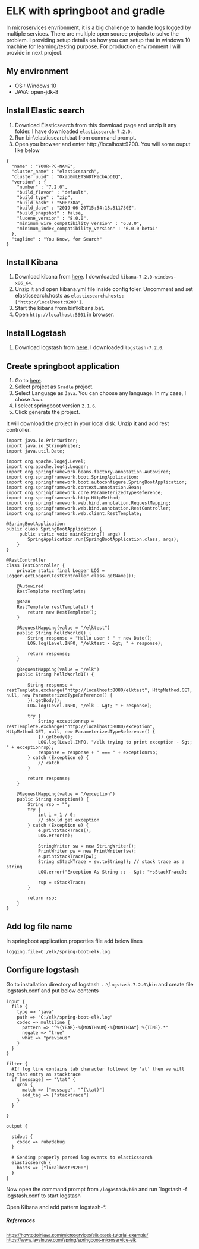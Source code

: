 # ELK with springboot and gradle
In microservices envrionment, it is a big challenge to handle logs logged by multiple services. There are multiple open source projects to solve the problem. I providing setup details on how you can setup that in windows 10 machine for learning/testing purpose. For production environment I will provide in next project.

## My environment
* OS : Windows 10
* JAVA: open-jdk-8
## Install Elastic search
1. Download Elasticsearch from this download page and unzip it any folder. I have downloaded `elasticsearch-7.2.0`.
2. Run bin\elasticsearch.bat from command prompt.
3. Open you browser and enter http://localhost:9200. You will some ouput like below

```
{
  "name" : "YOUR-PC-NAME",
  "cluster_name" : "elasticsearch",
  "cluster_uuid" : "Oxap0mLETSWDfPecbApDIQ",
  "version" : {
    "number" : "7.2.0",
    "build_flavor" : "default",
    "build_type" : "zip",
    "build_hash" : "508c38a",
    "build_date" : "2019-06-20T15:54:18.811730Z",
    "build_snapshot" : false,
    "lucene_version" : "8.0.0",
    "minimum_wire_compatibility_version" : "6.8.0",
    "minimum_index_compatibility_version" : "6.0.0-beta1"
  },
  "tagline" : "You Know, for Search"
}

```
## Install Kibana
1. Download kibana from [here](https://www.elastic.co/downloads/kibana). I downloaded `kibana-7.2.0-windows-x86_64`.
2. Unzip it and open kibana.yml file inside config foler. Uncomment and set elasticsearch.hosts as  `elasticsearch.hosts: ["http://localhost:9200"]`.
3. Start the kibana from bin\kibana.bat.
4. Open `http://localhost:5601` in browser.

## Install Logstash
1. Download logstash from [here](https://www.elastic.co/downloads/logstash). I downloaded `logstash-7.2.0`.

## Create springboot application
1. Go to [here](https://start.spring.io/).
2. Select project as `Gradle` project.
3. Select Language as `Java`. You can choose any language. In my case, I chose `Java`.
4. I select springboot version `2.1.6`.
5. Click generate the project.

It will download the project in your local disk. Unzip it and add rest controller.

```
import java.io.PrintWriter;
import java.io.StringWriter;
import java.util.Date;
 
import org.apache.log4j.Level;
import org.apache.log4j.Logger;
import org.springframework.beans.factory.annotation.Autowired;
import org.springframework.boot.SpringApplication;
import org.springframework.boot.autoconfigure.SpringBootApplication;
import org.springframework.context.annotation.Bean;
import org.springframework.core.ParameterizedTypeReference;
import org.springframework.http.HttpMethod;
import org.springframework.web.bind.annotation.RequestMapping;
import org.springframework.web.bind.annotation.RestController;
import org.springframework.web.client.RestTemplate;
 
@SpringBootApplication
public class SpringBootApplication {
     public static void main(String[] args) {
        SpringApplication.run(SpringBootApplication.class, args);
    }
}
 
@RestController
class TestController {
    private static final Logger LOG = Logger.getLogger(TestController.class.getName());
 
    @Autowired
    RestTemplate restTemplete;
 
    @Bean
    RestTemplate restTemplate() {
        return new RestTemplate();
    }
 
    @RequestMapping(value = "/elktest")
    public String helloWorld() {
        String response = "Hello user ! " + new Date();
        LOG.log(Level.INFO, "/elktest - &gt; " + response);
 
        return response;
    }
 
    @RequestMapping(value = "/elk")
    public String helloWorld1() {
 
        String response = restTemplete.exchange("http://localhost:8080/elktest", HttpMethod.GET, null, new ParameterizedTypeReference() {
        }).getBody();
        LOG.log(Level.INFO, "/elk - &gt; " + response);
 
        try {
            String exceptionrsp = restTemplete.exchange("http://localhost:8080/exception", HttpMethod.GET, null, new ParameterizedTypeReference() {
            }).getBody();
            LOG.log(Level.INFO, "/elk trying to print exception - &gt; " + exceptionrsp);
            response = response + " === " + exceptionrsp;
        } catch (Exception e) {
            // catch
        }
 
        return response;
    }
 
    @RequestMapping(value = "/exception")
    public String exception() {
        String rsp = "";
        try {
            int i = 1 / 0;
            // should get exception
        } catch (Exception e) {
            e.printStackTrace();
            LOG.error(e);
             
            StringWriter sw = new StringWriter();
            PrintWriter pw = new PrintWriter(sw);
            e.printStackTrace(pw);
            String sStackTrace = sw.toString(); // stack trace as a string
            LOG.error("Exception As String :: - &gt; "+sStackTrace);
             
            rsp = sStackTrace;
        }
 
        return rsp;
    }
}

```
## Add log file name
In springboot application.properties file add below lines
```
logging.file=C:/elk/spring-boot-elk.log
```

## Configure logstash
Go to installation directory of logstash `..\logstash-7.2.0\bin` and create file logstash.conf and put below contents
```
input {
  file {
    type => "java"
    path => "C:/elk/spring-boot-elk.log"
    codec => multiline {
      pattern => "^%{YEAR}-%{MONTHNUM}-%{MONTHDAY} %{TIME}.*"
      negate => "true"
      what => "previous"
    }
  }
}

filter {
  #If log line contains tab character followed by 'at' then we will tag that entry as stacktrace
  if [message] =~ "\tat" {
    grok {
      match => ["message", "^(\tat)"]
      add_tag => ["stacktrace"]
    }
  }

}

output {

  stdout {
    codec => rubydebug
  }

  # Sending properly parsed log events to elasticsearch
  elasticsearch {
    hosts => ["localhost:9200"]
  }
}
```
Now open the command prompt from `/logastash/bin` and run `logstash -f logstash.conf to start logstash

Open Kibana and add pattern logstash-*.

##### References
<sub>https://howtodoinjava.com/microservices/elk-stack-tutorial-example/      
https://www.javainuse.com/spring/springboot-microservice-elk </sub>


